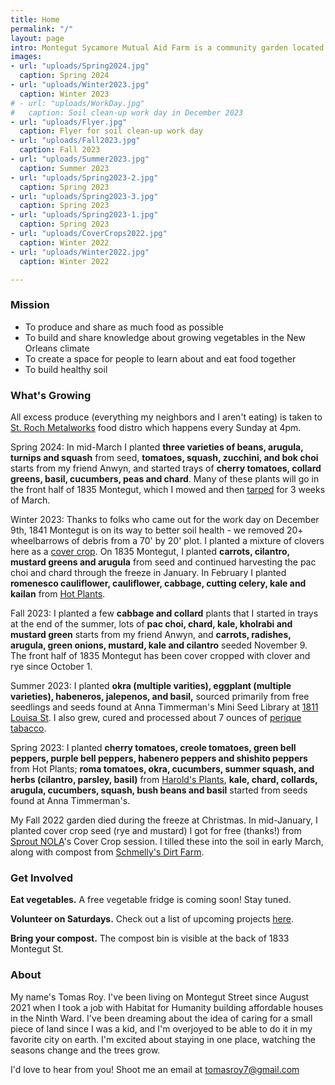 ```yaml
---
title: Home
permalink: "/"
layout: page
intro: Montegut Sycamore Mutual Aid Farm is a community garden located at the intersection of Montegut and Prieur in the Upper Ninth Ward of New Orleans.
images:
- url: "uploads/Spring2024.jpg"
  caption: Spring 2024
- url: "uploads/Winter2023.jpg"
  caption: Winter 2023
# - url: "uploads/WorkDay.jpg"
#   caption: Soil clean-up work day in December 2023
- url: "uploads/Flyer.jpg"
  caption: Flyer for soil clean-up work day
- url: "uploads/Fall2023.jpg"
  caption: Fall 2023
- url: "uploads/Summer2023.jpg"
  caption: Summer 2023
- url: "uploads/Spring2023-2.jpg"
  caption: Spring 2023
- url: "uploads/Spring2023-3.jpg"
  caption: Spring 2023
- url: "uploads/Spring2023-1.jpg"
  caption: Spring 2023
- url: "uploads/CoverCrops2022.jpg"
  caption: Winter 2022
- url: "uploads/Winter2022.jpg"
  caption: Winter 2022

---
```


### Mission
- To produce and share as much food as possible
- To build and share knowledge about growing vegetables in the New Orleans climate
- To create a space for people to learn about and eat food together
- To build healthy soil

### What's Growing

All excess produce (everything my neighbors and I aren't eating) is taken to [St. Roch Metalworks](https://www.google.com/maps/place/St.+Roch+Metal+Works/@29.9844956,-90.0529212,15z/data=!4m2!3m1!1s0x0:0x86258470925b3fa4?sa=X&ved=2ahUKEwjGh9rgs86BAxXORDABHcTaAG0Q_BJ6BAhDEAA&ved=2ahUKEwjGh9rgs86BAxXORDABHcTaAG0Q_BJ6BAhNEAg) food distro which happens every Sunday at 4pm.

Spring 2024: In mid-March I planted **three varieties of beans, arugula, turnips and squash** from seed, **tomatoes, squash, zucchini, and bok choi** starts from my friend Anwyn, and started trays of **cherry tomatoes, collard greens, basil, cucumbers, peas and chard**. Many of these plants will go in the front half of 1835 Montegut, which I mowed and then [tarped](https://smallfarms.cornell.edu/projects/reduced-tillage/tarping/) for 3 weeks of March.

Winter 2023: Thanks to folks who came out for the work day on December 9th, 1841 Montegut is on its way to better soil health - we removed 20+ wheelbarrows of debris from a 70' by 20' plot. I planted a mixture of clovers here as a [cover crop](https://www.usda.gov/peoples-garden/soil-health/cover-crops-crop-rotation). On 1835 Montegut, I planted **carrots, cilantro, mustard greens and arugula** from seed and continued harvesting the pac choi and chard through the freeze in January. In February I planted **romenesco cauliflower, cauliflower, cabbage, cutting celery, kale and kailan** from [Hot Plants](https://www.hotplantsnursery.com/).

Fall 2023: I planted a few **cabbage and collard** plants that I started in trays at the end of the summer, lots of **pac choi, chard, kale, kholrabi and mustard green** starts from my friend Anwyn, and **carrots, radishes, arugula, green onions, mustard, kale and cilantro** seeded November 9. The front half of 1835 Montegut has been cover cropped with clover and rye since October 1.

Summer 2023: I planted **okra (multiple varities), eggplant (multiple varieties), habeneros, jalepenos, and basil,** sourced primarily from free seedlings and seeds found at Anna Timmerman's Mini Seed Library at [1811 Louisa St](https://goo.gl/maps/oLDdyWYPLALtQKjf7). I also grew, cured and processed about 7 ounces of [perique tabacco](https://en.wikipedia.org/wiki/Perique).

Spring 2023: I planted **cherry tomatoes, creole tomatoes, green bell peppers, purple bell peppers, habenero peppers and shishito peppers** from Hot Plants; **roma tomatoes, okra, cucumbers, summer squash, and herbs (cilantro, parsley, basil)** from [Harold's Plants](https://www.haroldsplants.com/), **kale, chard, collards, arugula, cucumbers, squash, bush beans and basil** started from seeds found at Anna Timmerman's.

My Fall 2022 garden died during the freeze at Christmas. In mid-January, I planted cover crop seed (rye and mustard) I got for free (thanks!) from [Sprout NOLA](https://www.sproutnolafarm.org/)'s Cover Crop session. I tilled these into the soil in early March, along with compost from [Schmelly's Dirt Farm](https://www.schmellys.com/).

### Get Involved

**Eat vegetables.** A free vegetable fridge is coming soon! Stay tuned.

**Volunteer on Saturdays.** Check out a list of upcoming projects [here](https://tomasroy.notion.site/Montegut-Sycamore-projects-log-35b38e16fefa4edbab81669d1cc5d579).

**Bring your compost.** The compost bin is visible at the back of 1833 Montegut St.

### About

My name's Tomas Roy. I've been living on Montegut Street since August 2021 when I took a job with Habitat for Humanity building affordable houses in the Ninth Ward. I've been dreaming about the idea of caring for a small piece of land since I was a kid, and I'm overjoyed to be able to do it in my favorite city on earth. I'm excited about staying in one place, watching the seasons change and the trees grow.

I'd love to hear from you! Shoot me an email at [tomasroy7@gmail.com](mailto:tomasroy7@gmail.com)